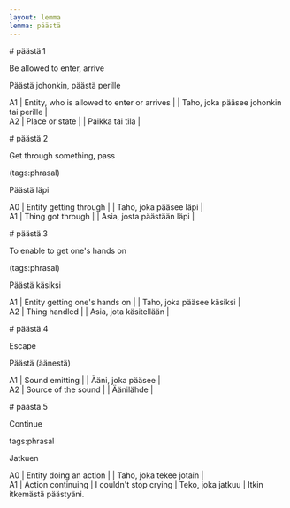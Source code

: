 ```yaml
---
layout: lemma
lemma: päästä
---
```


<div class="sense">
# <span class="sensename">päästä.1</span>

<span class="description">Be allowed to enter, arrive</span>

<span class="description">Päästä johonkin, päästä perille</span>

A1 | Entity, who is allowed to enter or arrives |   | Taho, joka pääsee johonkin tai perille |  
A2 | Place or state |   | Paikka tai tila |  

</div>

<div class="sense">
# <span class="sensename">päästä.2</span>

<span class="description">Get through something, pass</span>

(tags:phrasal)

<span class="description">Päästä läpi</span>

A0 | Entity getting through |   | Taho, joka pääsee läpi |  
A1 | Thing got through |   | Asia, josta päästään läpi |  

</div>

<div class="sense">
# <span class="sensename">päästä.3</span>

<span class="description">To enable to get one's hands on</span>

(tags:phrasal)

<span class="description">Päästä käsiksi</span>

A1 | Entity getting one's hands on |   | Taho, joka pääsee käsiksi |  
A2 | Thing handled |   | Asia, jota käsitellään |  

</div>

<div class="sense">
# <span class="sensename">päästä.4</span>

<span class="description">Escape</span>

<span class="description">Päästä (äänestä)</span>

A1 | Sound emitting |   | Ääni, joka pääsee |  
A2 | Source of the sound |   | Äänilähde |  

</div>

<div class="sense">
# <span class="sensename">päästä.5</span>

<span class="description">Continue</span>

tags:phrasal

<span class="description">Jatkuen</span>

A0 | Entity doing an action |   | Taho, joka tekee jotain |  
A1 | Action continuing | I couldn't stop crying | Teko, joka jatkuu | Itkin itkemästä päästyäni.

</div>

